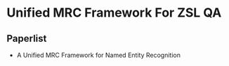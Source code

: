 # Unified MRC Framework For ZSL QA



## Paperlist
- A Unified MRC Framework for Named Entity Recognition